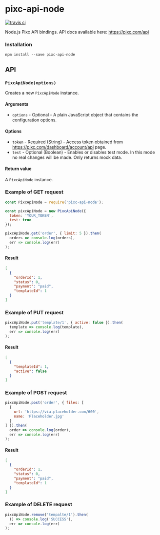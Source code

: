 pixc-api-node
==============

[![travis ci](https://travis-ci.org/s-kalaus/pixc-api-node.svg?branch=master)](https://travis-ci.org/s-kalaus/pixc-api-node)

Node.js Pixc API bindings. API docs available here: https://pixc.com/api

### Installation

    npm install --save pixc-api-node
    
## API

### `PixcApiNode(options)`

Creates a new `PixcApiNode` instance.

#### Arguments

- `options` - Optional - A plain JavaScript object that contains the configuration options.

#### Options

- `token` - Required (String) - Access token obtained from https://pixc.com/dashboard/account/api page.
- `test` - Optional (Boolean) - Enables or disables test mode. In this mode no real changes will be made. Only returns mock data.

#### Return value

A `PixcApiNode` instance.

### Example of GET request

```js
const PixcApiNode = require('pixc-api-node');

const pixcApiNode = new PixcApiNode({
  token: 'YOUR_TOKEN',
  test: true
});

pixcApiNode.get('order', { limit: 5 }).then(
  orders => console.log(orders),
  err => console.log(err)
);
```

#### Result

```json
[
  {
    "orderId": 1,
    "status": 0,
    "payment": "paid",
    "templateId": 1
  }
]
```

### Example of PUT request

```js
pixcApiNode.put('template/1', { active: false }).then(
  template => console.log(template),
  err => console.log(err)
);
```

#### Result

```json
[
  {
    "templateId": 1,
    "active": false
  }
]
```

### Example of POST request

```js
pixcApiNode.post('order', { files: [
  {
    url: 'https://via.placeholder.com/600',
    name: 'Placeholder.jpg'
  }
] }).then(
  order => console.log(order),
  err => console.log(err)
);
```

#### Result

```json
[
  {
    "orderId": 1,
    "status": 0,
    "payment": "paid",
    "templateId": 1
  }
]
```

### Example of DELETE request

```js
pixcApiNode.remove('tempalte/1').then(
  () => console.log('SUCCESS'),
  err => console.log(err)
);
```
